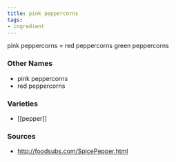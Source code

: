 ```yaml
---
title: pink peppercorns
tags:
- ingredient
---
```

pink peppercorns = red peppercorns green peppercorns

### Other Names

* pink peppercorns
* red peppercorns

### Varieties

* [[pepper]]

### Sources
* http://foodsubs.com/SpicePepper.html
